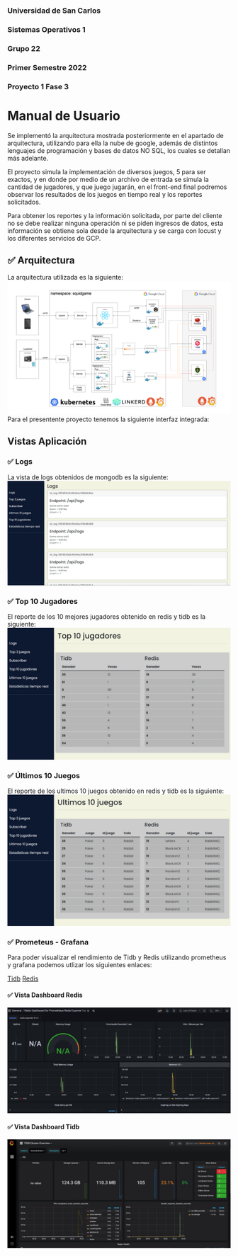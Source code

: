 ### Universidad de San Carlos
### Sistemas Operativos 1
### Grupo 22
### Primer Semestre 2022
### Proyecto 1 Fase 3


# Manual de Usuario
Se implementó la arquitectura mostrada posteriormente en el apartado de arquitectura, utilizando para ella la nube de google, además de distintos lenguajes de programación y bases de datos NO SQL, los cuales se detallan más adelante. 

El proyecto simula la implementación de diversos juegos, 5 para ser exactos, y en donde por medio de un archivo de entrada se simula la cantidad de jugadores, y que juego jugarán, en el front-end final podremos observar los resultados de los juegos en tiempo real y los reportes solicitados.

Para obtener los reportes y la información solicitada, por parte del cliente no se debe realizar ninguna operación ni se piden ingresos de datos, esta información se obtiene sola desde la arquitectura y se carga con locust y los diferentes servicios de GCP.

## :white_check_mark: Arquitectura
La arquitectura utilizada es la siguiente:
![Arquitectura](./img/arquitectura.png)
Para el presentente proyecto tenemos la siguiente interfaz integrada:

## Vistas Aplicación
### :white_check_mark: Logs
La vista de logs obtenidos de mongodb es la siguiente:
![Logs](img/u/logs.jpeg)

### :white_check_mark: Top 10 Jugadores
El reporte de los 10 mejores jugadores obtenido en redis y tidb es la siguiente:
![Top 10 Jugadores](img/u/top10.jpeg)

### :white_check_mark: Últimos 10 Juegos
El reporte de los ultimos 10 juegos obtenido en redis y tidb es la siguiente:
![Últimos 10 Juegos](img/u/ultimos10.jpeg)

### :white_check_mark: Prometeus - Grafana
Para poder visualizar el rendimiento de Tidb y Redis utilizando prometheus y grafana podemos utlizar los siguientes enlaces:

[Tidb](http://34.121.144.21:3000/d/duZDK3y7k/tidb-cluster-overview?orgId=1)
[Redis](http://35.192.211.93:3000/d/DNTTc7Q7k/redis-dashboard-for-prometheus-redis-exporter-1-x?orgId=1&refresh=30s)

#### :white_check_mark: Vista Dashboard Redis
![Dashboard Redis](img/u/redis.jpeg)
#### :white_check_mark: Vista Dashboard Tidb
![Dashboard Tidb](img/u/tidb.jpeg)

